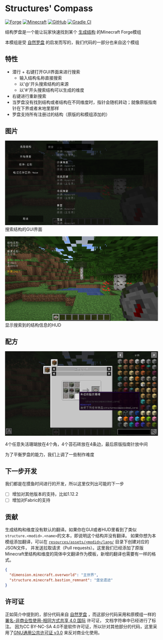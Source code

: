 # Structures' Compass

[![Forge](http://cf.way2muchnoise.eu/491151.svg)](https://www.curseforge.com/minecraft/mc-mods/structures-compass)
[![Minecraft](http://cf.way2muchnoise.eu/versions/491151_latest.svg)](https://minecraft.fandom.com/wiki/Java_Edition_1.16.5)
[![GitHub](https://img.shields.io/github/license/Samarium150/StructuresCompass)](https://github.com/Samarium150/StructuresCompass/blob/master/LICENSE)
[![Gradle CI](https://github.com/Samarium150/StructuresCompass/actions/workflows/Gradle%20CI.yml/badge.svg)](https://github.com/Samarium150/StructuresCompass/actions/workflows/Gradle%20CI.yml)

结构罗盘是一个能让玩家快速找到某个 [生成结构](https://minecraft.fandom.com/zh/wiki/%E7%94%9F%E6%88%90%E7%BB%93%E6%9E%84) 的Minecraft Forge模组

本模组是受 [自然罗盘](https://github.com/MattCzyr/NaturesCompass/) 的启发而写的，我们代码的一部分也来自这个模组

## 特性
- 潜行 + 右键打开GUI界面来进行搜索
  - 输入结构名称直接搜索
  - 以'@'开头搜索结构的来源
  - 以'#'开头搜索结构可以生成的维度  
- 右键进行重新搜索
- 当罗盘没有找到结构或者结构在不同维度时，指针会随机转动；就像原版指南针在下界或者末地里那样
- 罗盘支持所有注册过的结构（原版的和模组添加的）

## 图片

![GUI](images/GUI-zh.png)
搜索结构的GUI界面

![HUD](images/HUD-zh.png)
显示搜索到的结构信息的HUD


## 配方

![Recipe](images/Recipe-zh.png)

4个任意失活珊瑚放在4个角，4个苔石砖放在4条边，最后原版指南针放中间

为了平衡罗盘的能力，我们上调了一些制作难度

## 下一步开发

我们都是在摸鱼时间进行的开发，所以这里仅列出可能的下一步
- [ ] 增加对其他版本的支持，比如1.12.2
- [ ] 增加对Fabric的支持

## 贡献

生成结构和维度没有默认的翻译。如果你在GUI或者HUD里看到了类似`structure.<modid>.<name>`的文本，即说明这个结构并没有翻译。
如果你想为本模组添加翻译，可以在 [`resources/assets/<modid>/lang/`](/src/main/resources/assets) 目录下创建对应的JSON文件，
并发送拉取请求（Pull requests）。这里我们已经添加了原版Minecraft里结构和维度的简体中文翻译作为模板，新增的翻译也需要有一样的格式。
```json
{
  "dimension.minecraft.overworld": "主世界",
  "structure.minecraft.bastion_remnant": "堡垒遗迹"
}
```

## 许可证

正如简介中提到的，部分代码来自 [自然罗盘](https://github.com/MattCzyr/NaturesCompass/) ，而这部分代码采用和原模组一样的
[署名-非商业性使用-相同方式共享 4.0 国际](https://creativecommons.org/licenses/by-nc-sa/4.0/deed.zh) 许可证，
文档字符串中已经进行了标注。
因为CC BY-NC-SA 4.0不是软件许可证，所以针对其他部分的代码，这里采用了[GNU通用公共许可证 v3.0](https://www.gnu.org/licenses/gpl-3.0.html)
来反对商业化使用。
